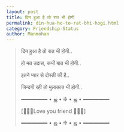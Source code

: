 ```yaml
---
layout: post
title: दिन हुआ है तो रात भी होगी
permalink: din-hua-he-to-rat-bhi-hogi.html
category: Friendship-Status
author: Manmohan
---
```

> दिन हुआ है तो रात भी होगी..
> 
> हो मत उदास, कभी बात भी होगी..
> 
> इतने प्यार से दोस्ती की है..
> 
> जिन्दगी रही तो मुलाकात भी होगी..
> 
> ━━━━━ • ஜ • ❈ • ஜ • ━━━━━
> 
>  [🌹🌹🌹Love you friend 🌹🌹🌹] 
> 
> ━━━━━ • ஜ • ❈ • ஜ • ━━━━━
